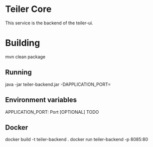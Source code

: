 # Teiler Core
This service is the backend of the teiler-ui.

# Building
mvn clean package

## Running
java -jar teiler-backend.jar
-DAPPLICATION_PORT=

## Environment variables
APPLICATION_PORT: Port
[OPTIONAL] TODO

## Docker
docker build -t teiler-backend .
docker run teiler-backend -p 8085:80
